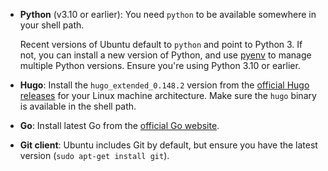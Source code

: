 <!--
+++
private=true
+++
-->

* **Python** (v3.10 or earlier): You need `python` to be available somewhere in your shell path.

    Recent versions of Ubuntu default to `python` and point to Python 3. If not, you can install a new version of Python, and use [pyenv](https://github.com/pyenv/pyenv) to manage multiple Python versions. Ensure you're using Python 3.10 or earlier.

* **Hugo**: Install the `hugo_extended_0.148.2` version from the [official Hugo releases](https://github.com/gohugoio/hugo/releases) for your Linux machine architecture. Make sure the `hugo` binary is available in the shell path.

* **Go**: Install latest Go from the [official Go website](https://golang.org/dl/).

* **Git client**: Ubuntu includes Git by default, but ensure you have the latest version (`sudo apt-get install git`).
